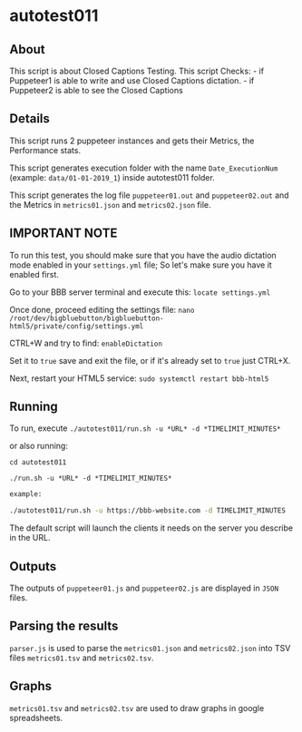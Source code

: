 # autotest011

## About

This script is about Closed Captions Testing.
This script Checks:
    - if Puppeteer1 is able to write and use Closed Captions dictation.
    - if Puppeteer2 is able to see the Closed Captions

## Details

This script runs 2 puppeteer instances and gets their Metrics, the Performance stats.

This script generates execution folder with the name `Date_ExecutionNum` (example: `data/01-01-2019_1`) inside autotest011 folder.

This script generates the log file `puppeteer01.out` and `puppeteer02.out` and the Metrics in `metrics01.json` and `metrics02.json` file.

## IMPORTANT NOTE

To run this test, you should make sure that you have the audio dictation mode enabled in your `settings.yml` file; So let's make sure you have it enabled first.

Go to your BBB server terminal and execute this:
`locate settings.yml`

Once done, proceed editing the settings file:
`nano /root/dev/bigbluebutton/bigbluebutton-html5/private/config/settings.yml`

CTRL+W and try to find: `enableDictation`

Set it to `true` save and exit the file, or if it's already set to `true` just CTRL+X.

Next, restart your HTML5 service: `sudo systemctl restart bbb-html5`


## Running

To run, execute `./autotest011/run.sh -u *URL* -d *TIMELIMIT_MINUTES*`

or also running: 

```
cd autotest011

./run.sh -u *URL* -d *TIMELIMIT_MINUTES*
```

~~~bash
example: 

./autotest011/run.sh -u https://bbb-website.com -d TIMELIMIT_MINUTES
~~~

The default script will launch the clients it needs on the server you describe in the URL.

## Outputs

The outputs of `puppeteer01.js` and `puppeteer02.js` are displayed in `JSON` files.

## Parsing the results

`parser.js` is used to parse the `metrics01.json` and `metrics02.json` into TSV files `metrics01.tsv` and `metrics02.tsv`.

## Graphs

`metrics01.tsv` and `metrics02.tsv` are used to draw graphs in google spreadsheets.